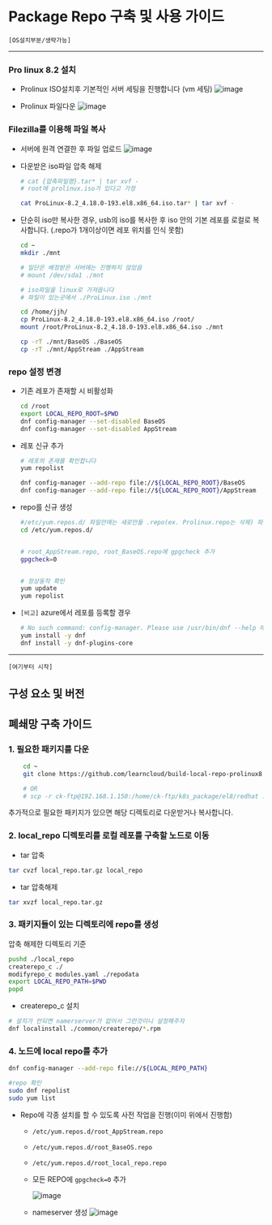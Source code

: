 # Package Repo 구축 및 사용 가이드


`[OS설치부분/생략가능]`

----

### Pro linux 8.2 설치
- Prolinux ISO설치후  기본적인 서버 세팅을 진행합니다 (vm 세팅)
    ![image](local_repo/figure/download_prolinux8.2.png)


- Prolinux 파일다운
    ![image](local_repo/figure/download_prolinux8.2-2.png)



### Filezilla를 이용해 파일 복사

- 서버에 원격 연결한 후 파일 업로드
    ![image](local_repo/figure/con-filezila.png)


- 다운받은 iso파일 압축 해제

    ```bash
    # cat {압축파일명}.tar* | tar xvf -
    # root에 prolinux.iso가 있다고 가정

    cat ProLinux-8.2_4.18.0-193.el8.x86_64.iso.tar* | tar xvf -

    ```

- 단순히 iso만 복사한 경우, usb의 iso를 복사한 후 iso 안의 기본 레포를 로컬로 복사합니다. (.repo가 1개이상이면 레포 위치를 인식 못함)


    ```bash
    cd ~
    mkdir ./mnt

    # 일단은 배정받은 서버에는 진행하지 않았음
    # mount /dev/sda1 ./mnt

    # iso파일을 linux로 가져옵니다
    # 파일이 있는곳에서 ./ProLinux.iso ./mnt

    cd /home/jjh/
    cp ProLinux-8.2_4.18.0-193.el8.x86_64.iso /root/
    mount /root/ProLinux-8.2_4.18.0-193.el8.x86_64.iso ./mnt

    cp -rT ./mnt/BaseOS ./BaseOS
    cp -rT ./mnt/AppStream ./AppStream

    ```

### repo 설정 변경

- 기존 레포가 존재할 시 비활성화
    ```bash
    cd /root
    export LOCAL_REPO_ROOT=$PWD
    dnf config-manager --set-disabled BaseOS
    dnf config-manager --set-disabled AppStream

    ```

- 레포 신규 추가

    ```bash
    # 레포의 존재를 확인합니다
    yum repolist 

    dnf config-manager --add-repo file://${LOCAL_REPO_ROOT}/BaseOS
    dnf config-manager --add-repo file://${LOCAL_REPO_ROOT}/AppStream

    ```


- repo를 신규 생성

    ```bash
    #/etc/yum.repos.d/ 파일안에는 새로만들 .repo(ex. Prolinux.repo는 삭제) 파일말고 아무것도 없어야함
    cd /etc/yum.repos.d/


    # root_AppStream.repo, root_BaseOS.repo에 gpgcheck 추가
    gpgcheck=0 


    # 정상동작 확인
    yum update
    yum repolist

    ```


- `[비고]` azure에서 레포를 등록할 경우 
    
    ```bash
    # No such command: config-manager. Please use /usr/bin/dnf --help 에러가 발생시 설치 진행
    yum install -y dnf
    dnf install -y dnf-plugins-core

    ```





----
`[여기부터 시작]` 

## 구성 요소 및 버전

## 폐쇄망 구축 가이드
### 1. 필요한 패키지를 다운
```bash
    cd ~
    git clone https://github.com/learncloud/build-local-repo-prolinux8.2.git

    # OR
    # scp -r ck-ftp@192.168.1.150:/home/ck-ftp/k8s_package/el8/redhat ./local_repo

```

추가적으로 필요한 패키지가 있으면 해당 디렉토리로 다운받거나 복사합니다.


### 2. local\_repo 디렉토리를 로컬 레포를 구축할 노드로 이동
- tar 압축
```bash
tar cvzf local_repo.tar.gz local_repo

```

- tar 압축해제
```bash
tar xvzf local_repo.tar.gz

```




### 3. 패키지들이 있는 디렉토리에 repo를 생성
압축 해제한 디렉토리 기준
```bash
pushd ./local_repo
createrepo_c ./
modifyrepo_c modules.yaml ./repodata
export LOCAL_REPO_PATH=$PWD
popd

```

- createrepo_c 설치
```bash
# 설치가 안되면 namerserver가 없어서 그런것이니 설정해주자
dnf localinstall ./common/createrepo/*.rpm

```

### 4. 노드에 local repo를 추가
```bash
dnf config-manager --add-repo file://${LOCAL_REPO_PATH}

#repo 확인
sudo dnf repolist
sudo yum list

```

- Repo에 각종 설치를 할 수 있도록 사전 작업을 진행(이미 위에서 진행함) 

    * `/etc/yum.repos.d/root_AppStream.repo`

    * `/etc/yum.repos.d/root_BaseOS.repo` 

    * `/etc/yum.repos.d/root_local_repo.repo`

     * 모든 REPO에  `gpgcheck=0` 추가
        
        ![image](local_repo/figure/gpgcheck.png)
        

    
        

    * nameserver 생성
        ![image](local_repo/figure/nameserver.png)


